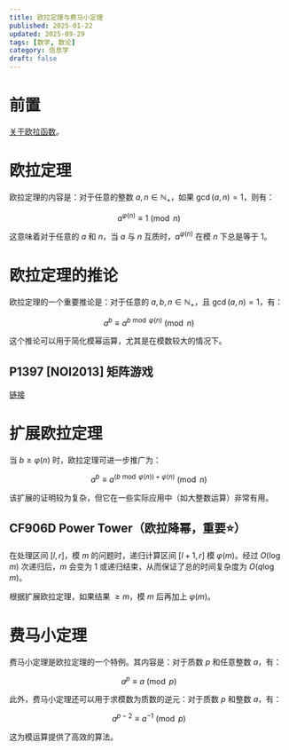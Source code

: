 ```yaml
---
title: 欧拉定理与费马小定理
published: 2025-01-22
updated: 2025-09-29
tags: [数学, 数论]
category: 信息学
draft: false 
---
```


# 前置

[关于欧拉函数](/math/math/euler-s-totient-function/)。

# 欧拉定理

欧拉定理的内容是：对于任意的整数 $a, n \in \mathbb{N}_+$，如果 $\gcd(a, n) = 1$，则有：

$$ a^{\varphi(n)} \equiv 1 \pmod{n} $$

这意味着对于任意的 $a$ 和 $n$，当 $a$ 与 $n$ 互质时，$a^{\varphi(n)}$ 在模 $n$ 下总是等于 1。

# 欧拉定理的推论

欧拉定理的一个重要推论是：对于任意的 $a, b, n \in \mathbb{N}_+$，且 $\gcd(a, n) = 1$，有：

$$ a^b \equiv a^{b \bmod \varphi(n)} \pmod{n} $$

这个推论可以用于简化模幂运算，尤其是在模数较大的情况下。

## P1397 [NOI2013] 矩阵游戏

[链接](./matrix-multiplication/#p1397-noi2013-矩阵游戏)

# 扩展欧拉定理

当 $b \geq \varphi(n)$ 时，欧拉定理可进一步推广为：

$$ a^b \equiv a^{(b \bmod \varphi(n)) + \varphi(n)} \pmod{n} $$

该扩展的证明较为复杂，但它在一些实际应用中（如大整数运算）非常有用。

## CF906D Power Tower（欧拉降幂，重要⭐）

在处理区间 $[l, r]$，模 $m$ 的问题时，递归计算区间 $[l+1, r]$ 模 $\varphi(m)$。经过 $O(\log m)$ 次递归后，$m$ 会变为 1 或递归结束，从而保证了总的时间复杂度为 $O(q \log m)$。

根据扩展欧拉定理，如果结果 $\geq m$，模 $m$ 后再加上 $\varphi(m)$。

# 费马小定理

费马小定理是欧拉定理的一个特例。其内容是：对于质数 $p$ 和任意整数 $a$，有：

$$ a^p \equiv a \pmod{p} $$

此外，费马小定理还可以用于求模数为质数的逆元：对于质数 $p$ 和整数 $a$，有：

$$ a^{p-2} \equiv a^{-1} \pmod{p} $$

这为模运算提供了高效的算法。